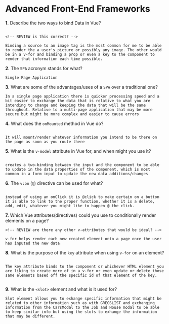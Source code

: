 # Advanced Front-End Frameworks


**1.** Describe the two ways to bind Data in Vue?
<!-- enter you answer in the space below -->
```

<!-- REVIEW is this correct? -->

Binding a source to an image tag is the most common for me to be able to render the a user's picture or possibly any image. The other would be in a v-for and binding a prop or even a key to the component to render that information each time possible.
```

**2.** The `SPA` acronym stands for what?
<!-- enter you answer in the space below -->
```
Single Page Application
```
**3.** What are some of the advantages/uses of a `SPA` over a traditional one?
<!-- enter you answer in the space below -->
```
In a single page application there is quicker processing speed and a bit easier to exchange the data that is relative to what you are intending to change and keeping the data that will be the same throughout. Relative to a multi-page application that may be more secure but might be more complex and easier to cause errors

```
**4.** What does the `onMounted` method in Vue do?
<!-- enter you answer in the space below -->
```

It will mount/render whatever information you intend to be there on the page as soon as you route there 

```
**5.** What is the `v-model` attribute in Vue for, and when might you use it?
<!-- enter you answer in the space below -->
```

creates a two-binding between the input and the component to be able to update in the data properties of the component, which is most common in a form input to update the new data additions/changes

```
**6.** The `v:on` (`@`) directive can be used for what?
<!-- enter you answer in the space below -->
```

instead of using an onClick it is @click to make certain on a button it is able to link to the proper function, whether it is a delete, add, edit, whatever you might like to happen @ the click.

```
**7.** Which Vue attributes(directives) could you use to conditionally render elements on a page?
<!-- enter you answer in the space below -->
```
<!-- REVIEW are there any other v-attributes that would be ideal? -->

v-for helps render each new created element onto a page once the user has inputed the new data

```
**8.** What is the purpose of the `key` attribute when using `v-for` on an element?
<!-- enter you answer in the space below -->
```

The key attribute binds to the component or whichever HTML element you are liking to create more of in a v-for or even update or delete those same elements based off the specific id of that element of the key.


```
**9.** What is the `<slot>` element and what is it used for?
<!-- enter you answer in the space below -->
```
Slot element allows you to exhange specific information that might be related to other information such as with GREGSLIST and exchanging information from the CarsModal to the Job and House modal to be able to keep similar info but using the slots to exhange the information that may be different.

```